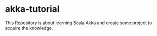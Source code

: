 # akka-tutorial
This Repository is about learning Scala Akka and create some project to acquire the knowledge.
